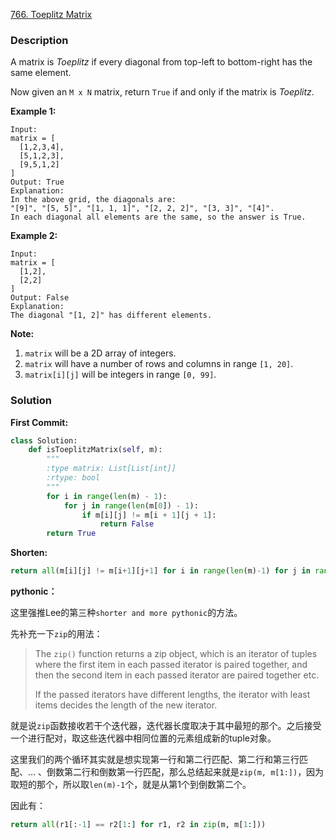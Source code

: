 [766. Toeplitz Matrix](https://leetcode.com/problems/toeplitz-matrix/)  

### Description  

A matrix is *Toeplitz* if every diagonal from top-left to bottom-right has the same element.

Now given an `M x N` matrix, return `True` if and only if the matrix is *Toeplitz*.

**Example 1:**

```
Input:
matrix = [
  [1,2,3,4],
  [5,1,2,3],
  [9,5,1,2]
]
Output: True
Explanation:
In the above grid, the diagonals are:
"[9]", "[5, 5]", "[1, 1, 1]", "[2, 2, 2]", "[3, 3]", "[4]".
In each diagonal all elements are the same, so the answer is True.

```

**Example 2:**

```
Input:
matrix = [
  [1,2],
  [2,2]
]
Output: False
Explanation:
The diagonal "[1, 2]" has different elements.

```

**Note:**

1. `matrix` will be a 2D array of integers.
2. `matrix` will have a number of rows and columns in range `[1, 20]`.
3. `matrix[i][j]` will be integers in range `[0, 99]`.



### Solution

**First Commit:**

```python
class Solution:
    def isToeplitzMatrix(self, m):
        """
        :type matrix: List[List[int]]
        :rtype: bool
        """
        for i in range(len(m) - 1):
            for j in range(len(m[0]) - 1):
                if m[i][j] != m[i + 1][j + 1]:
                    return False
        return True
```

**Shorten:**

```python
return all(m[i][j] != m[i+1][j+1] for i in range(len(m)-1) for j in range(len(m[0])-1))
```

**pythonic：**

这里强推Lee的第三种`shorter and more pythonic`的方法。  

先补充一下`zip`的用法：  

> The `zip()` function returns a zip object, which is an iterator of tuples where the first item in each passed iterator is paired together, and then the second item in each passed iterator are paired together etc. 
>
> If the passed iterators have different lengths, the iterator with least items decides the length of the new iterator.

就是说`zip`函数接收若干个迭代器，迭代器长度取决于其中最短的那个。之后接受一个进行配对，取这些迭代器中相同位置的元素组成新的tuple对象。  

这里我们的两个循环其实就是想实现第一行和第二行匹配、第二行和第三行匹配、… 、倒数第二行和倒数第一行匹配，那么总结起来就是`zip(m, m[1:])`，因为取短的那个，所以取`len(m)-1`个，就是从第1个到倒数第二个。  

因此有：  

```python
return all(r1[:-1] == r2[1:] for r1, r2 in zip(m, m[1:]))
```

